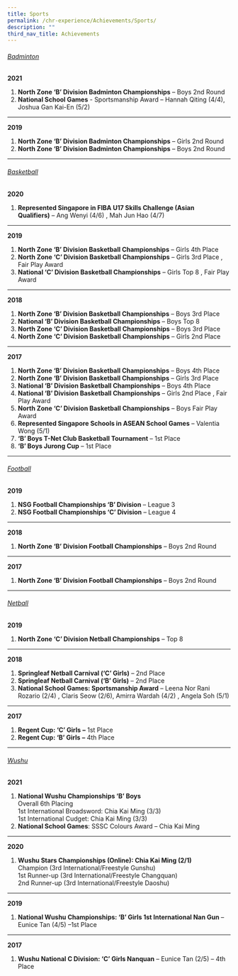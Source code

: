 ```yaml
---
title: Sports
permalink: /chr-experience/Achievements/Sports/
description: ""
third_nav_title: Achievements
---
```

<h6><u>Badminton</u></h6>

**2021**

1.  **North Zone ‘B’ Division Badminton Championships** – Boys 2nd Round
2.  **National School Games** \- Sportsmanship Award – Hannah Qiting (4/4), Joshua Gan Kai-En (5/2)

----

**2019**

1.  **North Zone ‘B’ Division Badminton Championships** – Girls 2nd Round
2.  **North Zone ‘B’ Division Badminton Championships** – Boys 2nd Round

----

<h6><u>Basketball</u></h6>

**2020**
 
1. **Represented Singapore in FIBA U17 Skills Challenge (Asian Qualifiers)** – Ang Wenyi (4/6) , Mah Jun Hao (4/7)

---

**2019**

1.  **North Zone ‘B’ Division Basketball Championships** – Girls 4th Place
2.  **North Zone ‘C’ Division Basketball Championships** – Girls 3rd Place , Fair Play Award
3.  **National ‘C’ Division Basketball Championships** – Girls Top 8 , Fair Play Award

----

**2018**

1.  **North Zone ‘B’ Division Basketball Championships** – Boys 3rd Place
2.  **National ‘B’ Division Basketball Championships** – Boys Top 8
3.  **North Zone ‘C’ Division Basketball Championships** – Boys 3rd Place
4.  **North Zone ‘C’ Division Basketball Championships** – Girls 2nd Place


----


**2017**

1.  **North Zone ‘B’ Division Basketball Championships** – Boys 4th Place
2.  **North Zone ‘B’ Division Basketball Championships** – Girls 3rd Place
3.  **National ‘B’ Division Basketball Championships** – Boys 4th Place
4.  **National ‘B’ Division Basketball Championships** – Girls 2nd Place , Fair Play Award
5.  **North Zone ‘C’ Division Basketball Championships** – Boys Fair Play Award
6.  **Represented Singapore Schools in ASEAN School Games** – Valentia Wong (5/1)
7.  **‘B’ Boys T-Net Club Basketball Tournament** – 1st Place
8.  **‘B’ Boys Jurong Cup** – 1st Place
----

<h6><u>Football</u></h6>

**2019**

1.  **NSG Football Championships ‘B’ Division** – League 3
2.  **NSG Football Championships ‘C’ Division** – League 4

----

**2018**

1.  **North Zone ‘B’ Division Football Championships** – Boys 2nd Round


----

**2017**

1.  **North Zone ‘B’ Division Football Championships** – Boys 2nd Round
----


<h6><u>Netball</u></h6>

**2019**

1.  **North Zone ‘C’ Division Netball Championships** – Top 8


---

**2018**

1.  **Springleaf Netball Carnival (‘C’ Girls)** – 2nd Place
2.  **Springleaf Netball Carnival (‘B’ Girls)** – 2nd Place
3.  **National School Games: Sportsmanship Award** – Leena Nor Rani Rozario (2/4) , Claris Seow (2/6), Amirra Wardah (4/2) , Angela Soh (5/1)

----

**2017**

1.  **Regent Cup: ‘C’ Girls** **–** 1st Place
2.  **Regent Cup: ‘B’ Girls** **–** 4th Place
----

<h6><u>Wushu</u></h6>

**2021**  

1.  **National Wushu Championships ‘B’ Boys**  
    Overall 6th Placing  
    1st International Broadsword: Chia Kai Ming (3/3)  
    1st International Cudget: Chia Kai Ming (3/3)
2.  **National School Games**: SSSC Colours Award – Chia Kai Ming


----

**2020**  

1.  **Wushu Stars Championships (Online): Chia Kai Ming (2/1)**
<br>Champion (3rd International/Freestyle Gunshu)  
    1st Runner-up (3rd International/Freestyle Changquan)  
    2nd Runner-up (3rd International/Freestyle Daoshu)
		

----

**2019**

1.  **National Wushu Championships: ‘B’ Girls 1st International Nan Gun** – Eunice Tan (4/5) –1st Place

----

**2017**

1.  **Wushu National C Division: ‘C’ Girls Nanquan** – Eunice Tan (2/5) – 4th Place
